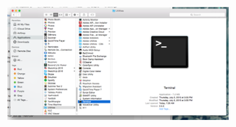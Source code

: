 ![alt-text](https://github.com/patrickschu/tgdp/blob/master/summer16/Screen%20Shot%202017-03-01%20at%208.14.24%20AM.png)
